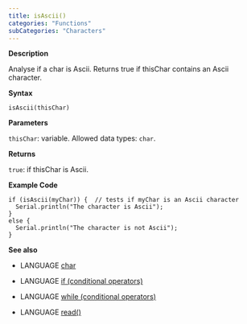 ```yaml
---
title: isAscii()
categories: "Functions"
subCategories: "Characters"
---
```


**Description**

Analyse if a char is Ascii. Returns true if thisChar contains an Ascii
character.

**Syntax**

`isAscii(thisChar)`

**Parameters**

`thisChar`: variable. Allowed data types: `char`.

**Returns**

`true`: if thisChar is Ascii.

**Example Code**

    if (isAscii(myChar)) {  // tests if myChar is an Ascii character
      Serial.println("The character is Ascii");
    }
    else {
      Serial.println("The character is not Ascii");
    }

**See also**

-   LANGUAGE [char](../../../variables/data-types/char)

-   LANGUAGE [if (conditional
    operators)](../../../structure/control-structure/if)

-   LANGUAGE [while (conditional
    operators)](../../../structure/control-structure/while)

-   LANGUAGE [read()](../../communication/serial/read)

